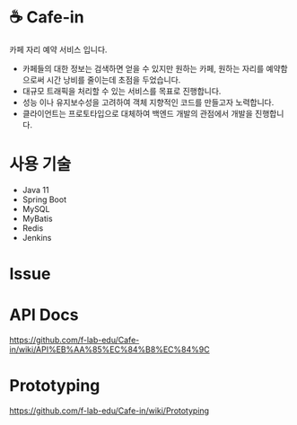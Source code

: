 # :coffee: Cafe-in
카페 자리 예약 서비스 입니다.

* 카페들의 대한 정보는 검색하면 얻을 수 있지만 원하는 카페, 원하는 자리를 예약함으로써 시간 낭비를 줄이는데 초점을 두었습니다.
* 대규모 트래픽을 처리할 수 있는 서비스를 목표로 진행합니다.
* 성능 이나 유지보수성을 고려하여 객체 지향적인 코드를 만들고자 노력합니다.
* 클라이언트는 프로토타입으로 대체하여 백엔드 개발의 관점에서 개발을 진행합니다.

# 사용 기술
* Java 11
* Spring Boot
* MySQL
* MyBatis
* Redis
* Jenkins

# Issue

# API Docs
https://github.com/f-lab-edu/Cafe-in/wiki/API%EB%AA%85%EC%84%B8%EC%84%9C

# Prototyping
https://github.com/f-lab-edu/Cafe-in/wiki/Prototyping
